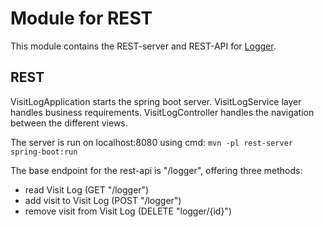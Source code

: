 # Module for REST

This module contains the REST-server and REST-API for [Logger](../README.md).

## REST

VisitLogApplication starts the spring boot server.
VisitLogService layer handles business requirements.
VisitLogController handles the navigation between the different views.

The server is run on localhost:8080 using cmd:
`mvn -pl rest-server spring-boot:run`

The base endpoint for the rest-api is "/logger", offering three methods:
* read Visit Log (GET "/logger")
* add visit to Visit Log (POST "/logger")
* remove visit from Visit Log (DELETE "logger/{id}")

